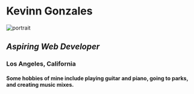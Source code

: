 # **Kevinn Gonzales** #
![portrait](https://ibb.co/1GpHBbD)
## *Aspiring Web Developer* ## 
### Los Angeles, California ###
#### Some hobbies of mine include playing guitar and piano, going to parks, and creating music mixes. ####
